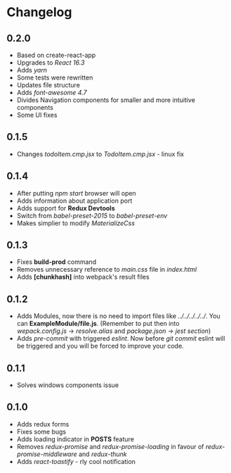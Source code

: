 # Changelog

## 0.2.0

* Based on create-react-app
* Upgrades to _React 16.3_
* Adds _yarn_
* Some tests were rewritten
* Updates file structure
* Adds _font-awesome 4.7_
* Divides Navigation components for smaller and more intuitive components
* Some UI fixes

## 0.1.5

* Changes _todoItem.cmp.jsx_ to _TodoItem.cmp.jsx_ - linux fix

## 0.1.4

* After putting _npm start_ browser will open
* Adds information about application port
* Adds support for **Redux Devtools**
* Switch from _babel-preset-2015_ to _babel-preset-env_
* Makes simplier to modify _MaterializeCss_

## 0.1.3

* Fixes **build-prod** command
* Removes unnecessary reference to _main.css_ file in _index.html_
* Adds **[chunkhash]** into webpack's result files

## 0.1.2

* Adds Modules, now there is no need to import files like _../../../../../_. You can **ExampleModule/file.js**. (Remember to put then into _wepack.config.js_ -> _resolve.alias_ and _package.json_ -> _jest section_)
* Adds _pre-commit_ with triggered _eslint_. Now before _git commit_ eslint will be triggered and you will be forced to improve your code.

## 0.1.1

* Solves windows components issue

## 0.1.0

* Adds redux forms
* Fixes some bugs
* Adds loading indicator in **POSTS** feature
* Removes _redux-promise_ and _redux-promise-loading_ in favour of _redux-promise-middleware_ and _redux-thunk_
* Adds _react-toastify_ - rly cool notification
